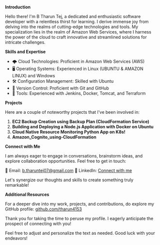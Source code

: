 **Introduction**

Hello there! I'm B Tharun Tej, a dedicated and enthusiastic software developer with a relentless thirst for learning. I derive immense joy from delving into the realms of cutting-edge technologies and tools. My specialization lies in the realm of Amazon Web Services, where I harness the power of the cloud to craft innovative and streamlined solutions for intricate challenges.

**Skills and Expertise**

- 🌩️ Cloud Technologies: Proficient in Amazon Web Services (AWS)
- 🖥️ Operating Systems: Experienced in Linux (UBUNTU & AMAZON LINUX) and Windows
- 🛠️ Configuration Management: Skilled with Ubuntu
- 📜 Version Control: Proficient with Git and GitHub
- 🔧 Tools: Experienced with Jenkins, Docker, Tomcat, and Terraform

**Projects**

Here are a couple of noteworthy projects that I've been involved in:

1. **EC2 Backup Creation using Backup Plan (CloudFormation Service)**
2. **Building and Deploying a Node.js Application with Docker on Ubuntu**
3. **Cloud Native Resource Monitoring Python App on K8s!**
4. **Amazon_Cognito_using-CloudFormation**

**Connect with Me**

I am always eager to engage in conversations, brainstorm ideas, and explore collaboration opportunities. Feel free to get in touch:

📧 Email: b.tharuntej07@gmail.com
💼 LinkedIn: [Connect with me](https://www.linkedin.com/in/tharun-tej-b-36b402273/)

Let's synergize our thoughts and skills to create something truly remarkable!

**Additional Resources**

For a deeper dive into my work, projects, and contributions, do explore my GitHub profile: [github.com/tharun4153](https://github.com/tharun4153)

Thank you for taking the time to peruse my profile. I eagerly anticipate the prospect of connecting with you!

Feel free to adjust and personalize the text as needed. Good luck with your endeavors!
